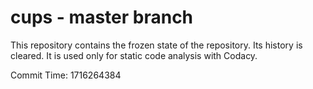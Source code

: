 # cups - master branch

This repository contains the frozen state of the repository.
Its history is cleared. It is used only for static code
analysis with Codacy.

Commit Time: 1716264384
